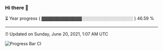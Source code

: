 ### Hi there 👋

⏳ Year progress { ▓▓▓▓▓▓▓▓▓▓▓▓▓░░░░░░░░░░░░░░░░░ } 46.59 %

---

⏰ Updated on Sunday, June 20, 2021, 1:07 AM UTC

![Progress Bar CI](https://github.com/arthurbuhl/arthurbuhl/workflows/Progress%20Bar%20CI/badge.svg)
